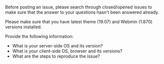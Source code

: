 Before posting an issue, please search through closed/opened issues to make sure that the answer to your questions hasn't been answered already.

Please make sure that you have latest theme (19.07) and Webmin (1.870) versions installed.

Provide the following information:
* What is your server-side OS and its version?
* What is your client-side OS, browser and its versions?
* What are the steps to reproduce the issue?
